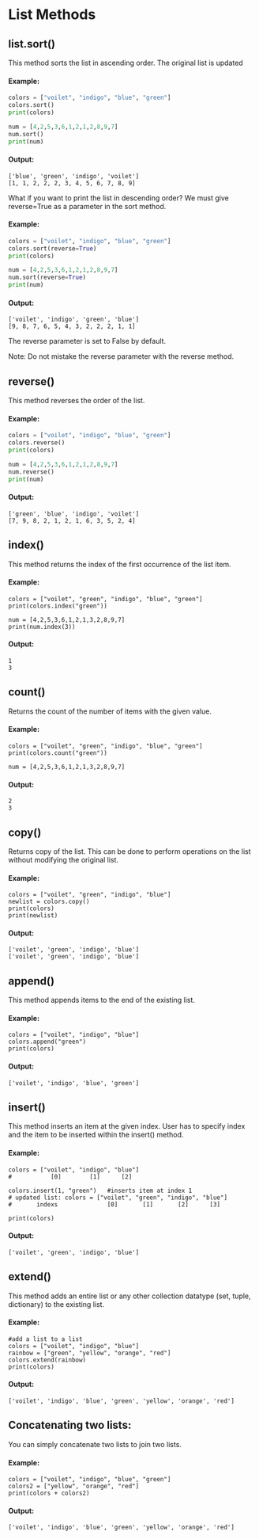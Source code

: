 # List Methods

## list.sort()

This method sorts the list in ascending order. The original list is updated

#### Example:

```Python
colors = ["voilet", "indigo", "blue", "green"]
colors.sort()
print(colors)

num = [4,2,5,3,6,1,2,1,2,8,9,7]
num.sort()
print(num)
```

#### Output:

```Output
['blue', 'green', 'indigo', 'voilet']
[1, 1, 2, 2, 2, 3, 4, 5, 6, 7, 8, 9]
```

What if you want to print the list in descending order?
We must give reverse=True as a parameter in the sort method.

#### Example:

```Python
colors = ["voilet", "indigo", "blue", "green"]
colors.sort(reverse=True)
print(colors)

num = [4,2,5,3,6,1,2,1,2,8,9,7]
num.sort(reverse=True)
print(num)
```

#### Output:

```Output
['voilet', 'indigo', 'green', 'blue']
[9, 8, 7, 6, 5, 4, 3, 2, 2, 2, 1, 1]
```

The reverse parameter is set to False by default.

Note: Do not mistake the reverse parameter with the reverse method.

## reverse()

This method reverses the order of the list.

#### Example:

```Python
colors = ["voilet", "indigo", "blue", "green"]
colors.reverse()
print(colors)

num = [4,2,5,3,6,1,2,1,2,8,9,7]
num.reverse()
print(num)
```

#### Output:

```Output
['green', 'blue', 'indigo', 'voilet']
[7, 9, 8, 2, 1, 2, 1, 6, 3, 5, 2, 4]
```

## index()

This method returns the index of the first occurrence of the list item.

#### Example:

```Py
colors = ["voilet", "green", "indigo", "blue", "green"]
print(colors.index("green"))

num = [4,2,5,3,6,1,2,1,3,2,8,9,7]
print(num.index(3))
```

#### Output:

```Output
1
3
```

## count()

Returns the count of the number of items with the given value.

#### Example:

```Py
colors = ["voilet", "green", "indigo", "blue", "green"]
print(colors.count("green"))

num = [4,2,5,3,6,1,2,1,3,2,8,9,7]
```

#### Output:

```Output
2
3
```

## copy()

Returns copy of the list. This can be done to perform operations on the list without modifying the original list.

#### Example:

```Py
colors = ["voilet", "green", "indigo", "blue"]
newlist = colors.copy()
print(colors)
print(newlist)
```

#### Output:

```Output
['voilet', 'green', 'indigo', 'blue']
['voilet', 'green', 'indigo', 'blue']
```

## append()

This method appends items to the end of the existing list.

#### Example:

```Py
colors = ["voilet", "indigo", "blue"]
colors.append("green")
print(colors)
```

#### Output:

```Output
['voilet', 'indigo', 'blue', 'green']
```

## insert()

This method inserts an item at the given index. User has to specify index and the item to be inserted within the insert() method.

#### Example:

```Py
colors = ["voilet", "indigo", "blue"]
#           [0]        [1]      [2]

colors.insert(1, "green")   #inserts item at index 1
# updated list: colors = ["voilet", "green", "indigo", "blue"]
#       indexs              [0]       [1]       [2]      [3]

print(colors)
```

#### Output:

```Output
['voilet', 'green', 'indigo', 'blue']
```

## extend()

This method adds an entire list or any other collection datatype (set, tuple, dictionary) to the existing list.

#### Example:

```Py
#add a list to a list
colors = ["voilet", "indigo", "blue"]
rainbow = ["green", "yellow", "orange", "red"]
colors.extend(rainbow)
print(colors)
```

#### Output:

```Output
['voilet', 'indigo', 'blue', 'green', 'yellow', 'orange', 'red']
```

## Concatenating two lists:

You can simply concatenate two lists to join two lists.

#### Example:

```Py
colors = ["voilet", "indigo", "blue", "green"]
colors2 = ["yellow", "orange", "red"]
print(colors + colors2)
```

#### Output:

```Output
['voilet', 'indigo', 'blue', 'green', 'yellow', 'orange', 'red']
```
